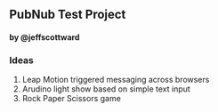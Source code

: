 ## PubNub Test Project
#### by @jeffscottward

### Ideas
1. Leap Motion triggered messaging across browsers
2. Arudino light show based on simple text input
3. Rock Paper Scissors game

